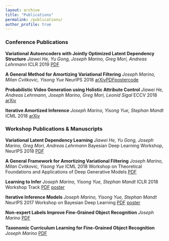 ```yaml
---
layout: archive
title: "Publications"
permalink: /publications/
author_profile: true
---
```

### Conference Publications

**Variational Autoencoders with Jointly Optimized Latent Dependency Structure**
*Jiawei He, Yu Gong, Joseph Marino, Greg Mori, Andreas Lehrmann*
ICLR 2019
[PDF](../files/papers/2019/variational_latent_dependency_learning/iclr_2019_paper.pdf)

**A General Method for Amortizing Variational Filtering**
*Joseph Marino, Milan Cvitkovic, Yisong Yue*
NeurIPS 2018
[arXiv](https://arxiv.org/abs/1811.05090)[PDF](../files/papers/2018/avf/avf_conference_paper.pdf)[poster](../files/papers/2018/avf/nips2018_poster.pdf)[code](https://github.com/joelouismarino/amortized-variational-filtering)

**Probabilistic Video Generation using Holistic Attribute Control**
*Jiawei He, Andreas Lehrmann, Joseph Marino, Greg Mori, Leonid Sigal*
ECCV 2018
[arXiv](https://arxiv.org/abs/1803.08085)

**Iterative Amortized Inference**
*Joseph Marino, Yisong Yue, Stephan Mandt*
ICML 2018
[arXiv](https://arxiv.org/abs/1807.09356)


### Workshop Publications & Manuscripts

**Variational Latent Dependency Learning**
*Jiawei He, Yu Gong, Joseph Marino, Greg Mori, Andreas Lehrmann*
Bayesian Deep Learning Workshop, NeurIPS 2018
[PDF](../files/papers/2019/variational_latent_dependency_learning/variational_latent_dependency_learning_workshop.pdf)

**A General Framework for Amortizing Variational Filtering**
*Joseph Marino, Milan Cvitkovic, Yisong Yue*
ICML 2018 Workshop on Theoretical Foundations and Applications of Deep Generative Models
[PDF](../files/papers/2018/avf/avf_workshop_paper.pdf)

**Learning to Infer**
*Joseph Marino, Yisong Yue, Stephan Mandt*
ICLR 2018 Workshop Track
[PDF](../files/papers/2018/iterative_amortized_inference/Iterative_Inference_ICLR_Workshop.pdf) [poster](../files/papers/2018/iterative_amortized_inference/iclr2018_poster.pdf)

**Iterative Inference Models**
*Joseph Marino, Yisong Yue, Stephan Mandt*
NeurIPS 2017 Workshop on Bayesian Deep Learning
[PDF](../files/papers/2018/iterative_amortized_inference/Iterative_Inference_BDL_Workshop.pdf) [poster](../files/papers/2018/iterative_amortized_inference/NIPS_poster.pdf)

**Non-expert Labels Improve Fine-Grained Object Recognition**
*Joseph Marino*
[PDF](../files/papers/2016/non_expert_labels.pdf)

**Taxonomic Curriculum Learning for Fine-Grained Object Recognition**
*Joseph Marino*
[PDF](../files/papers/2016/taxonomic_curriculum_learning.pdf)

